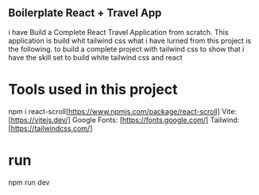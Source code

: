 ## Boilerplate React + Travel App

i have Build a Complete React Travel Application from scratch.
This application is build whit tailwind css
what i have lurned from this project is the following.
to build a complete project with tailwind css to show that i have the skill set to build white tailwind css and react


# Tools used in this project
npm i react-scroll[https://www.npmjs.com/package/react-scroll]
Vite: [https://vitejs.dev/]
Google Fonts: [https://fonts.google.com/]
Tailwind: [https://tailwindcss.com/]

# run

npm run dev